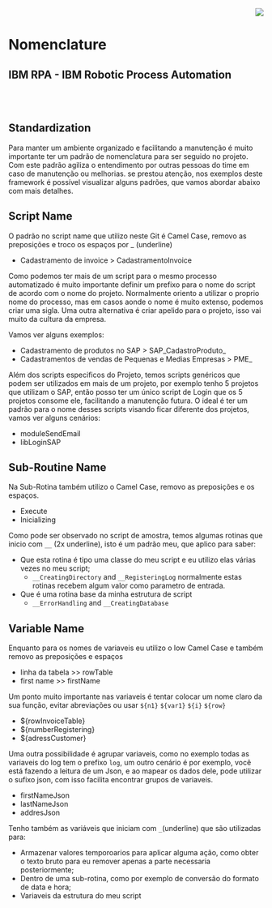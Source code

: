 <p align="right">
   <img src="http://img.shields.io/static/v1?label=STATUS&message=EM%20DESENVOLVIMENTO&color=RED&style=for-the-badge"/>
 <!--  <img src="http://img.shields.io/static/v1?label=STATUS&message=CONCLUIDO&color=GREEN&style=for-the-badge"/>-->
</p>

# Nomenclature

	
<h2>IBM RPA - IBM Robotic Process Automation</h2> <br /><br />

## Standardization

Para manter um ambiente organizado e facilitando a manutenção é muito importante ter um padrão de nomenclatura para ser seguido no projeto. Com este padrão agiliza o entendimento por outras pessoas do time em caso de manutenção ou melhorias. 
se prestou atenção, nos exemplos deste framework é possível visualizar alguns padrões, que vamos abordar abaixo com mais detalhes.

## Script Name

O padrão no script name que utilizo neste Git é Camel Case, removo as preposições e troco os espaços por _ (underline)

- Cadastramento de invoice > CadastramentoInvoice

Como podemos ter mais de um script para o mesmo processo automatizado é muito importante definir um prefixo para o nome do script de acordo com o nome do projeto. Normalmente oriento a utilizar o proprio nome do processo, mas em casos aonde o nome é muito extenso, podemos criar uma sigla. Uma outra alternativa é criar apelido para o projeto, isso vai muito da cultura da empresa.

Vamos ver alguns exemplos:

- Cadastramento de produtos no SAP > SAP_CadastroProduto_
- Cadastramentos de vendas de Pequenas e Medias Empresas > PME_

Além dos scripts especificos do Projeto, temos scripts genéricos que podem ser utilizados em mais de um projeto, por exemplo tenho 5 projetos que utilizam o SAP, então posso ter um único script de Login que os 5 projetos consome ele, facilitando a manutenção futura. O ideal é ter um padrão para o nome desses scripts visando ficar diferente dos projetos, vamos ver alguns cenários:

- moduleSendEmail
- libLoginSAP


## Sub-Routine Name

Na Sub-Rotina também utilizo o Camel Case, removo as preposições e os espaços.

- Execute
- Inicializing

Como pode ser observado no script de amostra, temos algumas rotinas que inicio com `__` (2x underline), isto é um padrão meu, que aplico para saber:

- Que esta rotina é tipo uma classe do meu script e eu utilizo elas várias vezes no meu script;
  - `__CreatingDirectory` and `__RegisteringLog` normalmente estas rotinas recebem algum valor como parametro de entrada.
- Que é uma rotina base da minha estrutura de script
  - `__ErrorHandling` and `__CreatingDatabase`

## Variable Name

Enquanto para os nomes de variaveis eu utilizo o low Camel Case e também removo as preposições e espaços

- linha da tabela >> rowTable
- first name >> firstName

Um ponto muito importante nas variaveis é tentar colocar um nome claro da sua função, evitar abreviações ou usar `${n1}` `${var1}` `${i}` `${row}`

- ${rowInvoiceTable}
- ${numberRegistering}
- ${adressCustomer}

Uma outra possibilidade é agrupar variaveis, como no exemplo todas as variaveis do log tem o prefixo `log`, um outro cenário é por exemplo, você está fazendo a leitura de um Json, e ao mapear os dados dele, pode utilizar o sufixo json, com isso facilita encontrar grupos de variaveis.

- firstNameJson
- lastNameJson
- addresJson

Tenho também as variáveis que iniciam com `_`(underline) que são utilizadas para:
- Armazenar valores temporoarios para aplicar alguma ação, como obter o texto bruto para eu remover apenas a parte necessaria posteriormente;
- Dentro de uma sub-rotina, como por exemplo de conversão do formato de data e hora;
- Variaveis da estrutura do meu script
